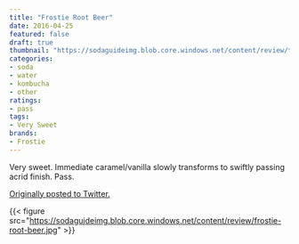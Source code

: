 ```yaml
---
title: "Frostie Root Beer"
date: 2016-04-25
featured: false
draft: true
thumbnail: "https://sodaguideimg.blob.core.windows.net/content/review/thumbs/frostie-root-beer.jpg"
categories:
- soda
- water
- kombucha
- other
ratings:
- pass
tags:
- Very Sweet
brands:
- Frostie
---
```


Very sweet. Immediate caramel/vanilla slowly transforms to swiftly passing acrid finish. Pass.

[Originally posted to Twitter.](https://twitter.com/Cavorter/status/724697567062155265)

{{< figure src="https://sodaguideimg.blob.core.windows.net/content/review/frostie-root-beer.jpg" >}}

